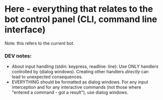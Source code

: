 # Here - everything that relates to the bot control panel (CLI, command line interface)

Note: this refers to the *current* bot.

### DEV notes:

- About input handling (stdin: keypress, readline: line): Use ONLY handlers controlled by (dialog windows).
Creating other handlers *directly* can lead to unexpected consequences.
- EVERYTHING should be formatted as dialog windows. For any input interception and for any interactive commands (not those where "entered a command - got a result"), use dialog windows.
